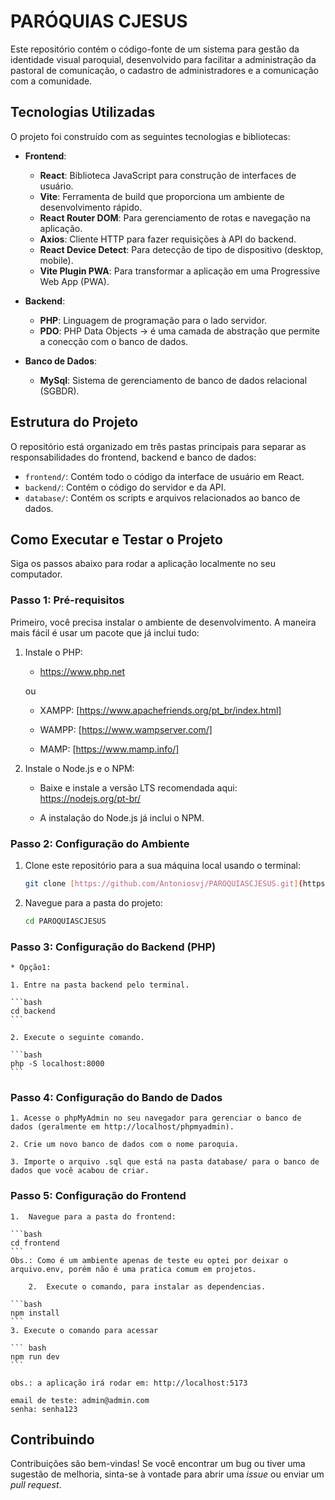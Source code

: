 # PARÓQUIAS CJESUS

Este repositório contém o código-fonte de um sistema para gestão da identidade visual paroquial, desenvolvido para facilitar a administração da pastoral de comunicação, o cadastro de administradores e a comunicação com a comunidade.

## Tecnologias Utilizadas

O projeto foi construído com as seguintes tecnologias e bibliotecas:

* **Frontend**:
    * **React**: Biblioteca JavaScript para construção de interfaces de usuário.
    * **Vite**: Ferramenta de build que proporciona um ambiente de desenvolvimento rápido.
    * **React Router DOM**: Para gerenciamento de rotas e navegação na aplicação.
    * **Axios**: Cliente HTTP para fazer requisições à API do backend.
    * **React Device Detect**: Para detecção de tipo de dispositivo (desktop, mobile).
    * **Vite Plugin PWA**: Para transformar a aplicação em uma Progressive Web App (PWA).

* **Backend**: 
    * **PHP**: Linguagem de programação para o lado servidor.
    * **PDO**: PHP Data Objects -> é uma camada de abstração que permite a conecção com o banco de dados.

* **Banco de Dados**:
    * **MySql**: Sistema de gerenciamento de banco de dados relacional (SGBDR).

## Estrutura do Projeto

O repositório está organizado em três pastas principais para separar as responsabilidades do frontend, backend e banco de dados:

* `frontend/`: Contém todo o código da interface de usuário em React.
* `backend/`: Contém o código do servidor e da API.
* `database/`: Contém os scripts e arquivos relacionados ao banco de dados.

## Como Executar e Testar o Projeto

Siga os passos abaixo para rodar a aplicação localmente no seu computador.

### Passo 1: Pré-requisitos

Primeiro, você precisa instalar o ambiente de desenvolvimento. A maneira mais fácil é usar um pacote que já inclui tudo:

1. Instale o PHP:
    * https://www.php.net

    ou

    * XAMPP: [https://www.apachefriends.org/pt_br/index.html]

    * WAMPP: [https://www.wampserver.com/]

    * MAMP: [https://www.mamp.info/]

2. Instale o Node.js e o NPM:
    * Baixe e instale a versão LTS recomendada aqui: https://nodejs.org/pt-br/

    * A instalação do Node.js já inclui o NPM.

### Passo 2: Configuração do Ambiente

1.  Clone este repositório para a sua máquina local usando o terminal:

    ```bash
    git clone [https://github.com/Antoniosvj/PAROQUIASCJESUS.git](https://github.com/Antoniosvj/PAROQUIASCJESUS.git)
    ```

2.  Navegue para a pasta do projeto:

    ```bash
    cd PAROQUIASCJESUS
    ```

### Passo 3: Configuração do Backend (PHP)

    * Opção1:

    1. Entre na pasta backend pelo terminal.

    ```bash
    cd backend
    ```

    2. Execute o seguinte comando.

    ```bash
    php -S localhost:8000
    ```

### Passo 4: Configuração do Bando de Dados
    1. Acesse o phpMyAdmin no seu navegador para gerenciar o banco de dados (geralmente em http://localhost/phpmyadmin).

    2. Crie um novo banco de dados com o nome paroquia.

    3. Importe o arquivo .sql que está na pasta database/ para o banco de dados que você acabou de criar.


### Passo 5: Configuração do Frontend

    1.  Navegue para a pasta do frontend:

    ```bash
    cd frontend
    ```
    Obs.: Como é um ambiente apenas de teste eu optei por deixar o arquivo.env, porém não é uma pratica comum em projetos.

        2.  Execute o comando, para instalar as dependencias.

    ```bash
    npm install
    ```
    3. Execute o comando para acessar 

    ``` bash
    npm run dev
    ```

    obs.: a aplicação irá rodar em: http://localhost:5173

    email de teste: admin@admin.com
    senha: senha123

## Contribuindo

Contribuições são bem-vindas! Se você encontrar um bug ou tiver uma sugestão de melhoria, sinta-se à vontade para abrir uma *issue* ou enviar um *pull request*.